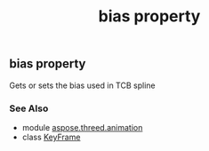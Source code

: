 ﻿---
title: bias property
second_title: Aspose.3D for Python via .NET API References
description: 
type: docs
weight: 30
url: /python-net/aspose.threed.animation/keyframe/bias/
is_root: false
---

## bias property


Gets or sets the bias used in TCB spline

### See Also
* module [aspose.threed.animation](../../)
* class [KeyFrame](/3d/python-net/aspose.threed.animation/keyframe)
